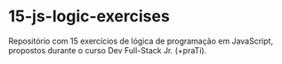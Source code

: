 # 15-js-logic-exercises
Repositório com 15 exercícios de lógica de programação em JavaScript, propostos durante o curso Dev Full-Stack Jr. (+praTi).
